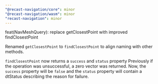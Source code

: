 ```yaml
---
"@recast-navigation/core": minor
"@recast-navigation/wasm": minor
"recast-navigation": minor
---
```


feat(NavMeshQuery): replace getClosestPoint with improved findClosestPoint

Renamed `getClosestPoint` to `findClosestPoint` to align naming with other methods.

`findClosestPoint` now returns a `success` and `status` property Previously if the operation was unsuccessful, a zero vector was returned. Now, the `success` property will be `false` and the `status` property will contain a dtStatus describing the reason for failure.
